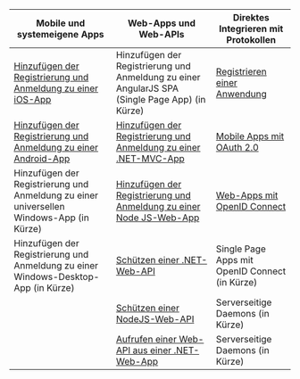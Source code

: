 | Mobile und systemeigene Apps | Web-Apps und Web-APIs | Direktes Integrieren mit Protokollen |
| ----------------------- | ------------------------------- | --------------------- |
| [Hinzufügen der Registrierung und Anmeldung zu einer iOS-App](active-directory-b2c-devquickstarts-ios.md) | Hinzufügen der Registrierung und Anmeldung zu einer AngularJS SPA (Single Page App) (in Kürze) | [Registrieren einer Anwendung](active-directory-b2c-app-registration.md) |
| [Hinzufügen der Registrierung und Anmeldung zu einer Android-App](active-directory-b2c-devquickstarts-android.md) | [Hinzufügen der Registrierung und Anmeldung zu einer .NET-MVC-App](active-directory-b2c-devquickstarts-web-dotnet.md) | [Mobile Apps mit OAuth 2.0](active-directory-b2c-reference-oauth-code.md) |
| Hinzufügen der Registrierung und Anmeldung zu einer universellen Windows-App (in Kürze) | [Hinzufügen der Registrierung und Anmeldung zu einer Node JS-Web-App](active-directory-b2c-devquickstarts-web-node.md) | [Web-Apps mit OpenID Connect](active-directory-b2c-reference-oidc.md) |
| Hinzufügen der Registrierung und Anmeldung zu einer Windows-Desktop-App (in Kürze) | [Schützen einer .NET-Web-API](active-directory-b2c-devquickstarts-api-dotnet.md) | Single Page Apps mit OpenID Connect (in Kürze)
| | [Schützen einer NodeJS-Web-API](active-directory-b2c-devquickstarts-api-node.md) | Serverseitige Daemons (in Kürze) |
| | [Aufrufen einer Web-API aus einer .NET-Web-App](active-directory-b2c-web-api-dotnet.md) | Serverseitige Daemons (in Kürze) |

<!---HONumber=Sept15_HO3-->